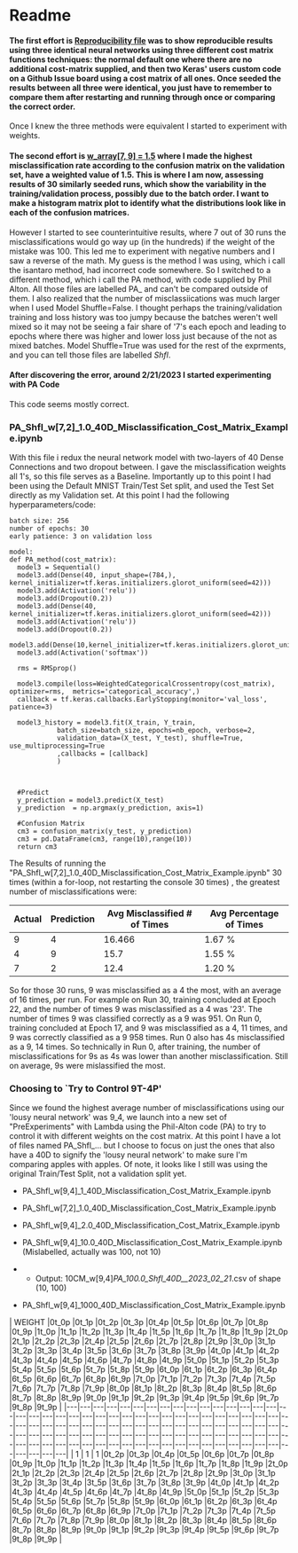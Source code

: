 # Readme

#### The first effort is [Reproducibility file](https://github.com/RachelRamirez/misclassification_matrix/blob/main/Reproducible_Misclassification_Cost_Matrix_Example.ipynb) was to show reproducible results using three identical neural networks using three different cost matrix functions techniques: the normal default one where there are no additional cost-matrix supplied, and then two Keras' users custom code on a Github Issue board using a cost matrix of all ones.  Once seeded the results between all three were identical, you just have to remember to compare them after restarting and running through once or comparing the correct order.

Once I knew the three methods were equivalent I started to experiment with weights. 

#### The second effort is [w_array[7, 9] = 1.5](https://github.com/RachelRamirez/misclassification_matrix/blob/main/%5B7%2C9%5D_Misclassification_Cost_Matrix_Example.ipynb) where I made  the highest misclassification rate according to the confusion matrix on the validation set, have a weighted value of 1.5.  This is where I am now, assessing results of 30 similarly seeded runs,  which show the variability in the training/validation process, possibly due to the batch order.  I want to make a histogram matrix plot to identify what the distributions look like in each of the confusion matrices. 


However I started to see counterintuitive results, where 7 out of 30 runs the misclassifications would go way up (in the hundreds) if the weight of the mistake was 100.  This led me to experiment with negative numbers and I saw a reverse of the math.  My guess is the method I was using, which i call the isantaro method, had incorrect code somewhere.  So I switched to a different method, which i call the PA method, with code supplied by Phil Alton.  All those files are labelled PA_  and can't be compared outside of them.   I also realized that the number of misclassiications was much larger when I  used Model Shuffle=False.   I thought perhaps the training/validation training and loss history was too jumpy because the batches weren't well mixed so it may not be seeing a fair share of '7's each epoch and leading to epochs where there was higher and lower loss just because of the not as mixed batches.   Model Shuffle=True was used for the rest of the exprments, and you can tell those files are labelled _Shfl_.

#### After discovering the error, around 2/21/2023 I started experimenting with PA Code

This code seems mostly correct.

### PA_Shfl_w[7,2]_1.0_40D_Misclassification_Cost_Matrix_Example.ipynb

With this file i redux the neural network model with two-layers of 40 Dense Connections and two dropout between.  I gave the misclassification weights all 1's, so this file serves as a Baseline.   Importantly up to this point I had been using the Default MNIST Train/Test Set split, and used the Test Set directly as my Validation set.  At this point I had the following hyperparameters/code:

```
batch size: 256
number of epochs: 30
early patience: 3 on validation loss 

model:
def PA_method(cost_matrix):
  model3 = Sequential()
  model3.add(Dense(40, input_shape=(784,), kernel_initializer=tf.keras.initializers.glorot_uniform(seed=42)))
  model3.add(Activation('relu'))
  model3.add(Dropout(0.2))
  model3.add(Dense(40, kernel_initializer=tf.keras.initializers.glorot_uniform(seed=42)))
  model3.add(Activation('relu'))
  model3.add(Dropout(0.2))
  model3.add(Dense(10,kernel_initializer=tf.keras.initializers.glorot_uniform(seed=42)))
  model3.add(Activation('softmax'))

  rms = RMSprop()

  model3.compile(loss=WeightedCategoricalCrossentropy(cost_matrix), optimizer=rms,  metrics='categorical_accuracy',)
  callback = tf.keras.callbacks.EarlyStopping(monitor='val_loss', patience=3)

  model3_history = model3.fit(X_train, Y_train,
            batch_size=batch_size, epochs=nb_epoch, verbose=2,
            validation_data=(X_test, Y_test), shuffle=True, use_multiprocessing=True
            ,callbacks = [callback]
            )

 

  #Predict
  y_prediction = model3.predict(X_test)
  y_prediction  = np.argmax(y_prediction, axis=1)
  
  #Confusion Matrix
  cm3 = confusion_matrix(y_test, y_prediction)
  cm3 = pd.DataFrame(cm3, range(10),range(10))
  return cm3
```

The Results of running the "PA_Shfl_w[7,2]_1.0_40D_Misclassification_Cost_Matrix_Example.ipynb" 30 times (within a for-loop, not restarting the console 30 times) , the greatest number of misclassifications were:


| Actual | Prediction | Avg Misclassified # of Times | Avg Percentage of Times |
| ------ | ---------- | ------------------------ | ------------------- |
| 9      | 4          | 16.466                   | 1.67 %              |
| 4      | 9          | 15.7                     | 1.55 %              |
| 7      | 2          | 12.4                     | 1.20 %              |



So for those 30 runs, 9 was misclassified as a 4 the most, with an average of 16 times, per run.   For example on Run 30, training concluded at Epoch 22, and the number of times 9 was misclassified as a 4 was '23'.  The number of times 9 was classified correctly as a 9 was 951.   On Run  0, training concluded at Epoch 17, and 9 was misclassified as a 4, 11 times, and 9 was correctly classified as a 9 958 times.  Run 0 also has 4s misclassified as a 9, 14 times.  So technically in Run 0, after training, the number of misclassifications for 9s as 4s was lower than another misclassification.  Still on average, 9s were mislassified the most.  


### Choosing to `Try to Control 9T-4P'

Since we found the highest average number of misclassifications using our 'lousy neural network' was 9_4, we launch into a new set of "PreExperiments" with Lambda using the Phil-Alton code (PA) to try to control it with different weights on the cost matrix.     At this point I have a lot of files named PA_Shfl_... but I choose to focus on just the ones that also have a 40D to signify the 'lousy neural network' to make sure I'm comparing apples with apples.  Of note, it looks like I still was using the original Train/Test Split, not a validation split yet.


- PA_Shfl_w[9,4]_1_40D_Misclassification_Cost_Matrix_Example.ipynb

- PA_Shfl_w[7,2]_1.0_40D_Misclassification_Cost_Matrix_Example.ipynb

- PA_Shfl_w[9,4]_2.0_40D_Misclassification_Cost_Matrix_Example.ipynb

- PA_Shfl_w[9,4]_10.0_40D_Misclassification_Cost_Matrix_Example.ipynb (Mislabelled, actually was 100, not 10)
- -  Output:    10CM_w[9,4]_PA_100.0_Shfl_40D__2023_02_21_.csv  of shape  (10, 100)

- PA_Shfl_w[9,4]_1000_40D_Misclassification_Cost_Matrix_Example.ipynb 


| WEIGHT |0t_0p |0t_1p |0t_2p |0t_3p |0t_4p |0t_5p |0t_6p |0t_7p |0t_8p |0t_9p |1t_0p |1t_1p |1t_2p |1t_3p |1t_4p |1t_5p |1t_6p |1t_7p |1t_8p |1t_9p |2t_0p |2t_1p |2t_2p |2t_3p |2t_4p |2t_5p |2t_6p |2t_7p |2t_8p |2t_9p |3t_0p |3t_1p |3t_2p |3t_3p |3t_4p |3t_5p |3t_6p |3t_7p |3t_8p |3t_9p |4t_0p |4t_1p |4t_2p |4t_3p |4t_4p |4t_5p |4t_6p |4t_7p |4t_8p |4t_9p |5t_0p |5t_1p |5t_2p |5t_3p |5t_4p |5t_5p |5t_6p |5t_7p |5t_8p |5t_9p |6t_0p |6t_1p |6t_2p |6t_3p |6t_4p |6t_5p |6t_6p |6t_7p |6t_8p |6t_9p |7t_0p |7t_1p |7t_2p |7t_3p |7t_4p |7t_5p |7t_6p |7t_7p |7t_8p |7t_9p |8t_0p |8t_1p |8t_2p |8t_3p |8t_4p |8t_5p |8t_6p |8t_7p |8t_8p |8t_9p |9t_0p |9t_1p |9t_2p |9t_3p |9t_4p |9t_5p |9t_6p |9t_7p |9t_8p |9t_9p |
|---|---|---|---|---|---|---|---|---|---|---|---|---|---|---|---|---|---|---|---|---|---|---|---|---|---|---|---|---|---|---|---|---|---|---|---|---|---|---|---|---|---|---|---|---|---|---|---|---|---|---|---|---|---|---|---|---|---|---|---|---|---|---|---|---|---|---|---|---|---|---|---|---|---|---|---|---|---|---|---|---|---|---|---|---|---|---|---|---|---|---|---|---|---|---|---|---|---|---|---|---|---|---|---|---|
| 1 | 1  | 1 |0t_2p |0t_3p |0t_4p |0t_5p |0t_6p |0t_7p |0t_8p |0t_9p |1t_0p |1t_1p |1t_2p |1t_3p |1t_4p |1t_5p |1t_6p |1t_7p |1t_8p |1t_9p |2t_0p |2t_1p |2t_2p |2t_3p |2t_4p |2t_5p |2t_6p |2t_7p |2t_8p |2t_9p |3t_0p |3t_1p |3t_2p |3t_3p |3t_4p |3t_5p |3t_6p |3t_7p |3t_8p |3t_9p |4t_0p |4t_1p |4t_2p |4t_3p |4t_4p |4t_5p |4t_6p |4t_7p |4t_8p |4t_9p |5t_0p |5t_1p |5t_2p |5t_3p |5t_4p |5t_5p |5t_6p |5t_7p |5t_8p |5t_9p |6t_0p |6t_1p |6t_2p |6t_3p |6t_4p |6t_5p |6t_6p |6t_7p |6t_8p |6t_9p |7t_0p |7t_1p |7t_2p |7t_3p |7t_4p |7t_5p |7t_6p |7t_7p |7t_8p |7t_9p |8t_0p |8t_1p |8t_2p |8t_3p |8t_4p |8t_5p |8t_6p |8t_7p |8t_8p |8t_9p |9t_0p |9t_1p |9t_2p |9t_3p |9t_4p |9t_5p |9t_6p |9t_7p |9t_8p |9t_9p |

